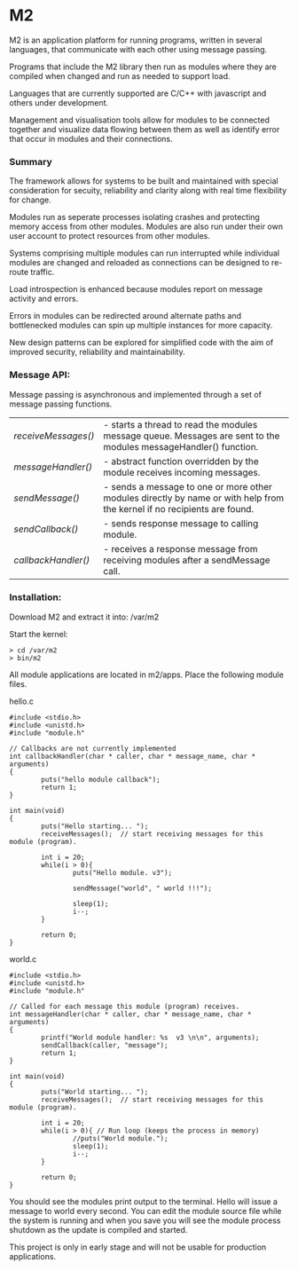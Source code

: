 M2
==

M2 is an application platform for running programs, written in several languages, that communicate with each other using message passing. 

Programs that include the M2 library then run as modules where they are compiled when changed and run as needed to support load. 

Languages that are currently supported are C/C++ with javascript and others under development.  

Management and visualisation tools allow for modules to be connected together and visualize data flowing between them 
as well as identify error that occur in modules and their connections. 


<h3>Summary</h3>

The framework allows for systems to be built and maintained with special consideration for secuity, 
reliability and clarity along with real time flexibility for change.

Modules run as seperate processes isolating crashes and protecting memory access from other modules. 
Modules are also run under their own user account to protect resources from other modules. 

Systems comprising multiple modules can run interrupted while individual modules are changed and reloaded as connections can be designed to re-route traffic. 

Load introspection is enhanced because modules report on message activity and errors. 

Errors in modules can be redirected around alternate paths and bottlenecked modules can spin up multiple instances for more capacity.

New design patterns can be explored for simplified code with the aim of improved security, reliability and maintainability.


<h3>Message API:</h3>

Message passing is asynchronous and implemented through a set of message passing functions.

<table>
  <tr>
    <td> <i>receiveMessages()</i> </td>
    <td>
      - starts a thread to read the modules message queue. 
	Messages are sent to the modules messageHandler() function.
    </td>
  </tr>
  <tr>
    <td> <i>messageHandler()</i> </td>
    <td>
      - abstract function overridden by the module receives incoming messages.
    </td>
  <tr>
  </tr>
    <td> <i>sendMessage()</i> </td>
    <td> 
      - sends a message to one or more other modules directly by name or with 
	help from the kernel if no recipients are found.
    </td>
  </tr>
  <tr>
    <td> <i>sendCallback()</i> </td>
    <td>
      - sends response message to calling module.
    </td>
  </tr>
  <tr>
    <td><i>callbackHandler()</i> </td>
    <td>
      - receives a response message from receiving modules after a sendMessage call.
    </td>
  </tr>
</table>

<h3>Installation:</h3>

Download M2 and extract it into: /var/m2

Start the kernel:
```
> cd /var/m2
> bin/m2
```

All module applications are located in m2/apps. Place the following module files.

hello.c
```
#include <stdio.h>
#include <unistd.h>
#include "module.h"

// Callbacks are not currently implemented
int callbackHandler(char * caller, char * message_name, char * arguments)
{
        puts("hello module callback");
        return 1;
}

int main(void)
{
        puts("Hello starting... ");
        receiveMessages();  // start receiving messages for this module (program).

        int i = 20;
        while(i > 0){
                puts("Hello module. v3");

                sendMessage("world", " world !!!");

                sleep(1);
                i--;
        }

        return 0;
}
```

world.c
```
#include <stdio.h>
#include <unistd.h>
#include "module.h"

// Called for each message this module (program) receives.
int messageHandler(char * caller, char * message_name, char * arguments)
{
        printf("World module handler: %s  v3 \n\n", arguments);
        sendCallback(caller, "message");
        return 1;
}

int main(void)
{
        puts("World starting... ");
        receiveMessages();  // start receiving messages for this module (program).

        int i = 20;
        while(i > 0){ // Run loop (keeps the process in memory)
                //puts("World module.");
                sleep(1);
                i--;
        }

        return 0;
}
```

You should see the modules print output to the terminal. Hello will issue a message to world every second. 
You can edit the module source file while the system is running and when you save you will see the module process shutdown as the update is
compiled and started. 


This project is only in early stage and will not be usable for production applications. 
